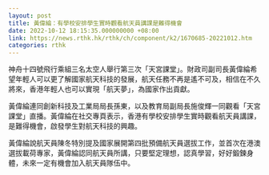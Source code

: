 ```yaml
---
layout: post
title: 黃偉綸：有學校安排學生實時觀看航天員講課是難得機會
date: 2022-10-12 18:15:35.000000000 +08:00
link: https://news.rthk.hk/rthk/ch/component/k2/1670685-20221012.htm
categories: rthk
---
```


神舟十四號飛行乘組三名太空人舉行第三次「天宮課堂」。財政司副司長黃偉綸希望年輕人可以更了解國家航天科技的發展，航天任務不再是遙不可及，相信在不久將來，香港年輕人也可以實現「航天夢」，為國家作出貢獻。

黃偉綸連同創新科技及工業局局長孫東，以及教育局副局長施俊輝一同觀看「天宮課堂」直播。黃偉綸在社交專頁表示，香港有學校安排學生實時觀看航天員講課，是難得機會，啟發學生對航天科技的興趣。

黃偉綸說航天員陳冬特別提及國家展開第四批預備航天員選拔工作，並首次在港澳選拔載荷專家，黃偉綸認同航天員所講，只要堅定理想，認真學習，好好鍛鍊身體，未來一定有機會加入航天員隊伍中。
